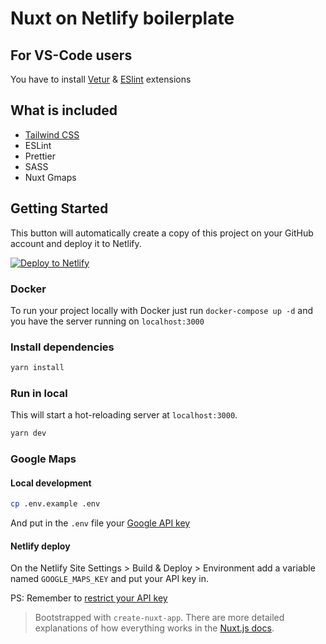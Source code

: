 # Nuxt on Netlify boilerplate

## For VS-Code users
You have to install [Vetur](https://marketplace.visualstudio.com/items?itemName=octref.vetur) & [ESlint](https://marketplace.visualstudio.com/items?itemName=dbaeumer.vscode-eslint) extensions

## What is included
 - [Tailwind CSS](https://tailwindcss.com/)
 - ESLint
 - Prettier
 - SASS
 - Nuxt Gmaps

## Getting Started

This button will automatically create a copy of this project on your GitHub account and deploy it to Netlify.

[![Deploy to Netlify](https://www.netlify.com/img/deploy/button.svg)](https://app.netlify.com/start/deploy?repository=https://github.com/iolk/nuxt-netlify-boilerplate)

### Docker

To run your project locally with Docker just run `docker-compose up -d` and you have the server running on `localhost:3000`

### Install dependencies

```bash
yarn install
```

### Run in local

This will start a hot-reloading server at `localhost:3000`.

```bash
yarn dev
```

### Google Maps

#### Local development

```bash
cp .env.example .env
```

And put in the `.env` file your [Google API key](https://developers.google.com/maps/documentation/javascript/get-api-key)

#### Netlify deploy

On the Netlify Site Settings > Build & Deploy > Environment add a variable named `GOOGLE_MAPS_KEY` and put your API key in.

PS: Remember to [restrict your API key](https://developers.google.com/maps/api-key-best-practices#restrict_apikey)

> Bootstrapped with `create-nuxt-app`. There are more detailed explanations of how everything works in the [Nuxt.js docs](https://nuxtjs.org).
